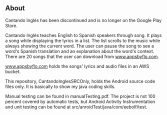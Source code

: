 ## About

Cantando Inglés has been discontinued and is no longer on the Google Play Store.

Cantando Inglés teaches English to Spanish speakers through song. It plays a song while displaying the lyrics in a list. The list scrolls to the music while always showing the current word. The user can pause the song to see a word's Spanish translation and an explanation about the word's context. There are 20 songs that the user can download from www.appsbyflo.com.

www.appsbyflo.com holds the songs' lyrics and audio files in an AWS bucket.

This repository, CantandoInglesSRCOnly, holds the Android source code files only. It is basically to show my java coding skills.

Manual testing can be found in manualTesting.pdf. The project is not 100 percent covered by automatic tests, but Android Activity Instrumentation and unit testing can be found at src/anroidTest/java/com/eebolf/test.

 
